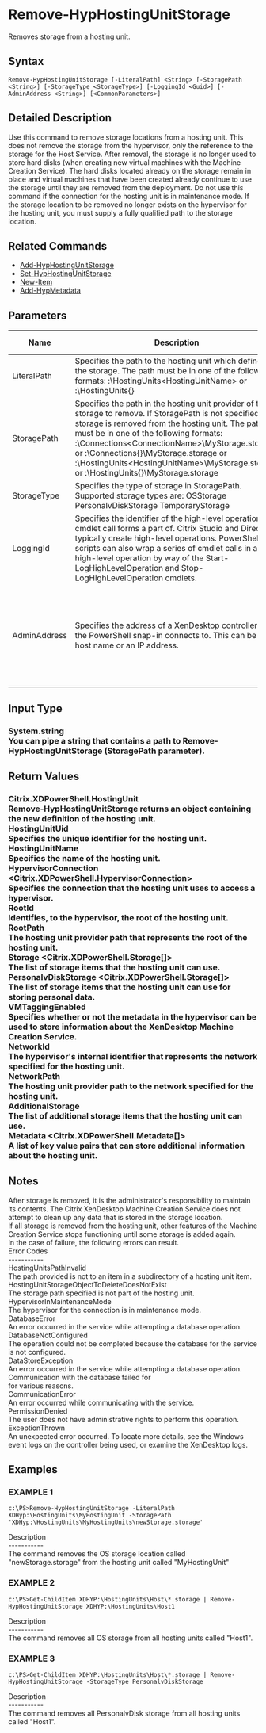 ﻿# Remove-HypHostingUnitStorage

   Removes storage from a hosting unit.

## Syntax
```
Remove-HypHostingUnitStorage [-LiteralPath] <String> [-StoragePath <String>] [-StorageType <StorageType>] [-LoggingId <Guid>] [-AdminAddress <String>] [<CommonParameters>]
```

## Detailed Description
   Use this command to remove storage locations from a hosting unit. This does not remove the storage from the hypervisor, only the reference to the storage for the Host Service. After removal, the storage is no longer used to store hard disks (when creating new virtual machines with the Machine Creation Service). The hard disks located already on the storage remain in place and virtual machines that have been created already continue to use the storage until they are removed from the deployment. Do not use this command if the connection for the hosting unit is in maintenance mode. If the storage location to be removed no longer exists on the hypervisor for the hosting unit, you must supply a fully qualified path to the storage location.

## Related Commands
  * [Add-HypHostingUnitStorage](Add-HypHostingUnitStorage/)
  * [Set-HypHostingUnitStorage](Set-HypHostingUnitStorage/)
  * [New-Item](New-Item/)
  * [Add-HypMetadata](Add-HypMetadata/)
## Parameters

| Name   | Description | Required? | Pipeline Input | Default Value |
| --- | --- | --- | --- | --- |
| LiteralPath | Specifies the path to the hosting unit which defines the storage. The path must be in one of the following formats: <drive>:\HostingUnits\<HostingUnitName> or  <drive>:\HostingUnits\{<HostingUnit Uid>} | true | false |  |
| StoragePath | Specifies the path in the hosting unit provider of the storage to remove. If StoragePath is not specified, all storage is removed from the hosting unit. The path must be in one of the following formats: <drive>:\Connections\<ConnectionName>\MyStorage.storage or  <drive>:\Connections\{<Connection Uid>}\MyStorage.storage or  <drive>:\HostingUnits\<HostingUnitName>\MyStorage.storage or  <drive>:\HostingUnits\{<hostingUnit Uid>}\MyStorage.storage | false | true (ByValue) |  |
| StorageType | Specifies the type of storage in StoragePath. Supported storage types are: OSStorage PersonalvDiskStorage TemporaryStorage | false | false | OSStorage |
| LoggingId | Specifies the identifier of the high-level operation this cmdlet call forms a part of. Citrix Studio and Director typically create high-level operations. PowerShell scripts can also wrap a series of cmdlet calls in a high-level operation by way of the Start-LogHighLevelOperation and Stop-LogHighLevelOperation cmdlets. | false | false |  |
| AdminAddress | Specifies the address of a XenDesktop controller that the PowerShell snap-in connects to. This can be a host name or an IP address. | false | false | LocalHost. Once a value is provided by any cmdlet, this value becomes the default. |

## Input Type
### System.string<br>    You can pipe a string that contains a path to Remove-HypHostingUnitStorage (StoragePath parameter).
   
## Return Values
### Citrix.XDPowerShell.HostingUnit<br>    Remove-HypHostingUnitStorage returns an object containing the new definition of the hosting unit.<br>    HostingUnitUid <Guid><br>        Specifies the unique identifier for the hosting unit.<br>    HostingUnitName <string><br>        Specifies the name of the hosting unit.<br>    HypervisorConnection <Citrix.XDPowerShell.HypervisorConnection><br>        Specifies the connection that the hosting unit uses to access a hypervisor.<br>    RootId <string><br>        Identifies, to the hypervisor, the root of the hosting unit.<br>    RootPath <string><br>        The hosting unit provider path that represents the root of the hosting unit.<br>    Storage <Citrix.XDPowerShell.Storage[]><br>        The list of storage items that the hosting unit can use.<br>    PersonalvDiskStorage <Citrix.XDPowerShell.Storage[]><br>        The list of storage items that the hosting unit can use for storing personal data.<br>    VMTaggingEnabled <Boolean><br>        Specifies whether or not the metadata in the hypervisor can be used to store information about the XenDesktop Machine Creation Service.<br>    NetworkId <string><br>        The hypervisor's internal identifier that represents the network specified for the hosting unit.<br>    NetworkPath <string><br>        The hosting unit provider path to the network specified for the hosting unit.<br>    AdditionalStorage<br>        The list of additional storage items that the hosting unit can use.<br>    Metadata <Citrix.XDPowerShell.Metadata[]><br>        A list of key value pairs that can store additional information about the hosting unit.
   ## Notes
   After storage is removed, it is the administrator's responsibility to maintain its contents. The Citrix XenDesktop Machine Creation Service does not attempt to clean up any data that is stored in the storage location.<br>    If all storage is removed from the hosting unit, other features of the Machine Creation Service stops functioning until some storage is added again.<br>    In the case of failure, the following errors can result.<br>    Error Codes<br>    -----------<br>    HostingUnitsPathInvalid<br>    The path provided is not to an item in a subdirectory of a hosting unit item.<br>    HostingUnitStorageObjectToDeleteDoesNotExist<br>    The storage path specified is not part of the hosting unit.<br>    HypervisorInMaintenanceMode<br>    The hypervisor for the connection is in maintenance mode.<br>    DatabaseError<br>    An error occurred in the service while attempting a database operation.<br>    DatabaseNotConfigured<br>    The operation could not be completed because the database for the service is not configured.<br>    DataStoreException<br>    An error occurred in the service while attempting a database operation. Communication with the database failed for<br>    for various reasons.<br>    CommunicationError<br>    An error occurred while communicating with the service.<br>    PermissionDenied<br>    The user does not have administrative rights to perform this operation.<br>    ExceptionThrown<br>    An unexpected error occurred. To locate more details, see the Windows event logs on the controller being used, or examine the XenDesktop logs.
## Examples

### EXAMPLE 1
```
c:\PS>Remove-HypHostingUnitStorage -LiteralPath XDHyp:\HostingUnits\MyHostingUnit -StoragePath 'XDHyp:\HostingUnits\MyHostingUnits\newStorage.storage'
```
   Description<br>-----------<br>The command removes the OS storage location called "newStorage.storage" from the hosting unit called "MyHostingUnit"
### EXAMPLE 2
```
c:\PS>Get-ChildItem XDHYP:\HostingUnits\Host\*.storage | Remove-HypHostingUnitStorage XDHYP:\HostingUnits\Host1
```
   Description<br>-----------<br>The command removes all OS storage from all hosting units called "Host1".
### EXAMPLE 3
```
c:\PS>Get-ChildItem XDHYP:\HostingUnits\Host\*.storage | Remove-HypHostingUnitStorage -StorageType PersonalvDiskStorage
```
   Description<br>-----------<br>The command removes all PersonalvDisk storage from all hosting units called "Host1".
